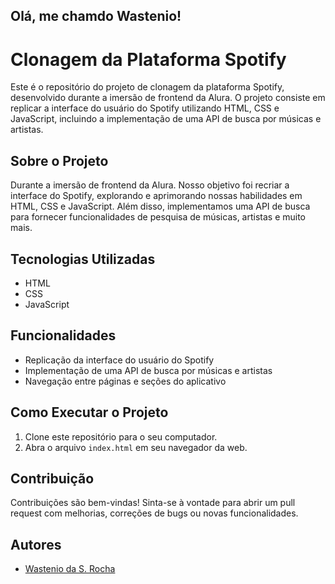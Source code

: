 ## Olá, me chamdo Wastenio!

# Clonagem da Plataforma Spotify

Este é o repositório do projeto de clonagem da plataforma Spotify, desenvolvido durante a imersão de frontend da Alura. O projeto consiste em replicar a interface do usuário do Spotify utilizando HTML, CSS e JavaScript, incluindo a implementação de uma API de busca por músicas e artistas.

## Sobre o Projeto

Durante a imersão de frontend da Alura. Nosso objetivo foi recriar a interface do Spotify, explorando e aprimorando nossas habilidades em HTML, CSS e JavaScript. Além disso, implementamos uma API de busca para fornecer funcionalidades de pesquisa de músicas, artistas e muito mais.

## Tecnologias Utilizadas

- HTML
- CSS
- JavaScript

## Funcionalidades

- Replicação da interface do usuário do Spotify
- Implementação de uma API de busca por músicas e artistas
- Navegação entre páginas e seções do aplicativo

## Como Executar o Projeto

1. Clone este repositório para o seu computador.
2. Abra o arquivo `index.html` em seu navegador da web.

## Contribuição

Contribuições são bem-vindas! Sinta-se à vontade para abrir um pull request com melhorias, correções de bugs ou novas funcionalidades.

## Autores

- [Wastenio da S. Rocha](https://github.com/wastenio/clonando-spotify)
